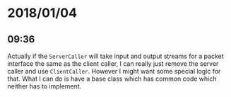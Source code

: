 # 2018/01/04

## 09:36

Actually if the `ServerCaller` will take input and output streams for a packet
interface the same as the client caller, I can really just remove the server
caller and use `ClientCaller`. However I might want some special logic for
that. What I can do is have a base class which has common code which neither
has to implement.

